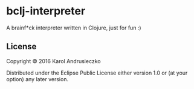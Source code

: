 # bclj-interpreter

A brainf*ck interpreter written in Clojure, just for fun :)

## License

Copyright © 2016 Karol Andrusieczko

Distributed under the Eclipse Public License either version 1.0 or (at
your option) any later version.